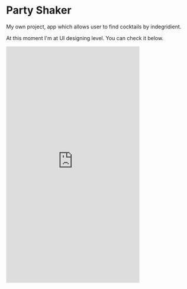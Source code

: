 # Party Shaker
My own project, app which allows user to find cocktails by indegridient. 

At this moment I'm at UI designing level. You can check it below.

<iframe width="360" height="640" src="https://xd.adobe.com/embed/bc591fc9-74f9-429d-7303-61987e1ae289-ca68/" frameborder="0" allowfullscreen></iframe>
